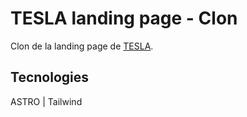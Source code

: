 # TESLA landing page - Clon 

Clon de la landing page de [TESLA](https://www.tesla.com/).

## Tecnologies

ASTRO | Tailwind

